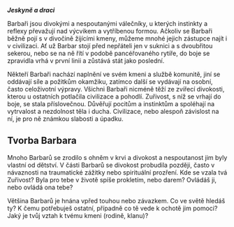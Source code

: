 
***Jeskyně a draci***

Barbaři jsou divokými a nespoutanými válečníky, u kterých instinkty a reflexy převažují nad výcvikem a vytříbenou formou. Ačkoliv se Barbaři běžně pojí s v divočině žijícími kmeny, můžeme mnohé jejich zástupce najít i v civilizaci. Ať už Barbar stojí před nepřáteli jen v suknici a
s dvoubřitou sekerou, nebo se na ně řítí v podobě pancéřovaného rytíře, do boje se zpravidla vrhá v první linii a zůstává stát jako poslední.

Někteří Barbaři nachází naplnění ve svém kmeni a službě komunitě, jiní se oddávají síle a požitkům okamžiku, zatímco další se vydávají na osobní, často celoživotní výpravy. Všichni Barbaři nicméně těží ze zvířecí divokosti, kterou u ostatních potlačila civilizace a pohodlí. Zuřivost, s níž se vrhají do boje, se stala příslovečnou. Důvěřují pocitům a instinktům a spoléhají na vytrvalost a nezdolnost těla i ducha. Civilizace, nebo alespoň závislost na ní, je pro ně známkou slabosti a úpadku.

## Tvorba Barbara

Mnoho Barbarů se zrodilo s ohněm v krvi a divokost a nespoutanost jim byly vlastní od dětství. V části Barbarů se divokost probudila později, často v návaznosti na traumatické zážitky nebo spirituální prozření. Kde se vzala tvá Zuřivost? Byla pro tebe v životě spíše prokletím, nebo darem? Ovládáš ji, nebo ovládá ona tebe?

Většina Barbarů je hnána vpřed touhou nebo závazkem. Co ve světě hledáš ty? K čemu potřebuješ ostatní, případně co tě vede k ochotě jim pomoci? Jaký je tvůj vztah k tvému kmeni (rodině, klanu)?
